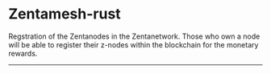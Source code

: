 # Zentamesh-rust
Regstration of the Zentanodes in the Zentanetwork.
Those who own a node will be able to register their z-nodes within the blockchain for the monetary rewards.

---
